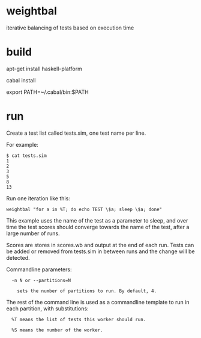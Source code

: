weightbal
=========

iterative balancing of tests based on execution time

build
=====
apt-get install haskell-platform

cabal install

export PATH=~/.cabal/bin:$PATH

run
===

Create a test list called tests.sim, one test name per line.

For example:

```
$ cat tests.sim
1
2
3
5
8
13
```

Run one iteration like this:

    weightbal "for a in %T; do echo TEST \$a; sleep \$a; done"

This example uses the name of the test as a parameter to sleep,
and over time the test scores should converge towards the
name of the test, after a large number of runs.

Scores are stores in scores.wb and output at the end of
each run. Tests can be added or removed from tests.sim
in between runs and the change will be detected.

Commandline parameters:

```
  -n N or --partitions=N

    sets the number of partitions to run. By default, 4.
```

The rest of the command line is used as a commandline
template to run in each partition, with substitutions:

```
  %T means the list of tests this worker should run.

  %S means the number of the worker.
```

